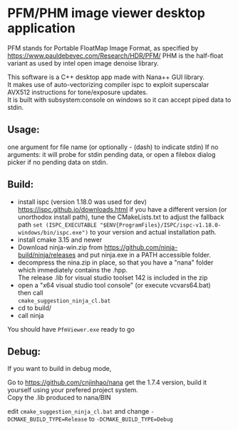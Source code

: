 # PFM/PHM image viewer desktop application

PFM stands for Portable FloatMap Image Format, as specified by https://www.pauldebevec.com/Research/HDR/PFM/
PHM is the half-float variant as used by intel open image denoise library.

This software is a C++ desktop app made with Nana++ GUI library.  
It makes use of auto-vectorizing compiler ispc to exploit superscalar AVX512 instructions for tone/exposure updates.  
It is built with subsystem:console on windows so it can accept piped data to stdin.

## Usage:

one argument for file name (or optionally - (dash) to indicate stdin)
If no arguments: it will probe for stdin pending data, or open a filebox dialog picker if no pending data on stdin.

## Build:

 - install ispc (version 1.18.0 was used for dev) https://ispc.github.io/downloads.html
if you have a different version (or unorthodox install path), tune the CMakeLists.txt to adjust the fallback path `set (ISPC_EXECUTABLE "$ENV{ProgramFiles}/ISPC/ispc-v1.18.0-windows/bin/ispc.exe")` to your version and actual installation path.
 - install cmake 3.15 and newer
 - Download ninja-win.zip from https://github.com/ninja-build/ninja/releases and put ninja.exe in a PATH accessible folder.
 - decompress the nina.zip in place, so that you have a "nana" folder which immediately contains the .hpp.  
 The release .lib for visual studio toolset 142 is included in the zip
 - open a "x64 visual studio tool console" (or execute vcvars64.bat)  
then call  
`cmake_suggestion_ninja_cl.bat`
 - cd to build/
 - call ninja

You should have `PfmViewer.exe` ready to go

## Debug:

If you want to build in debug mode,

Go to https://github.com/cnjinhao/nana get the 1.7.4 version, build it yourself using your prefered project system.  
Copy the .lib produced to nana/BIN

edit `cmake_suggestion_ninja_cl.bat` and change `-DCMAKE_BUILD_TYPE=Release` to `-DCMAKE_BUILD_TYPE=Debug`
